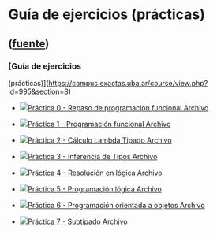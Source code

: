 # Guía de ejercicios (prácticas)
([fuente](https://campus.exactas.uba.ar/course/view.php?id=995&section=8))
---
### [Guía de ejercicios
(prácticas)](https://campus.exactas.uba.ar/course/view.php?id=995&section=8)

  - [![ ](https://campus.exactas.uba.ar/theme/image.php/aardvark/core/1524752928/f/pdf-24)Práctica 0 - Repaso de programación funcional Archivo](https://campus.exactas.uba.ar/mod/resource/view.php?id=53422)

  - [![ ](https://campus.exactas.uba.ar/theme/image.php/aardvark/core/1524752928/f/pdf-24)Práctica 1 - Programación funcional Archivo](https://campus.exactas.uba.ar/mod/resource/view.php?id=53423)

  - [![ ](https://campus.exactas.uba.ar/theme/image.php/aardvark/core/1524752928/f/pdf-24)Práctica 2 - Cálculo Lambda Tipado Archivo](https://campus.exactas.uba.ar/mod/resource/view.php?id=53424)

  - [![ ](https://campus.exactas.uba.ar/theme/image.php/aardvark/core/1524752928/f/pdf-24)Práctica 3 - Inferencia de Tipos Archivo](https://campus.exactas.uba.ar/mod/resource/view.php?id=53425)

  - [![ ](https://campus.exactas.uba.ar/theme/image.php/aardvark/core/1524752928/f/pdf-24)Práctica 4 - Resolución en lógica Archivo](https://campus.exactas.uba.ar/mod/resource/view.php?id=62166)

  - [![ ](https://campus.exactas.uba.ar/theme/image.php/aardvark/core/1524752928/f/pdf-24)Práctica 5 - Programación lógica Archivo](https://campus.exactas.uba.ar/mod/resource/view.php?id=53427)

  - [![ ](https://campus.exactas.uba.ar/theme/image.php/aardvark/core/1524752928/f/pdf-24)Práctica 6 - Programación orientada a objetos Archivo](https://campus.exactas.uba.ar/mod/resource/view.php?id=53428)

  - [![ ](https://campus.exactas.uba.ar/theme/image.php/aardvark/core/1524752928/f/pdf-24)Práctica 7 - Subtipado Archivo](https://campus.exactas.uba.ar/mod/resource/view.php?id=53429)

